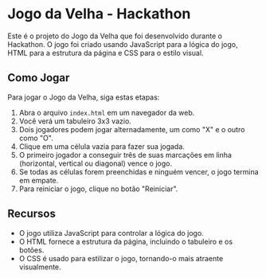 # Jogo da Velha - Hackathon

Este é o projeto do Jogo da Velha que foi desenvolvido durante o Hackathon. O jogo foi criado usando JavaScript para a lógica do jogo, HTML para a estrutura da página e CSS para o estilo visual.

## Como Jogar

Para jogar o Jogo da Velha, siga estas etapas:

1. Abra o arquivo `index.html` em um navegador da web.
2. Você verá um tabuleiro 3x3 vazio.
3. Dois jogadores podem jogar alternadamente, um como "X" e o outro como "O".
4. Clique em uma célula vazia para fazer sua jogada.
5. O primeiro jogador a conseguir três de suas marcações em linha (horizontal, vertical ou diagonal) vence o jogo.
6. Se todas as células forem preenchidas e ninguém vencer, o jogo termina em empate.
7. Para reiniciar o jogo, clique no botão "Reiniciar".

## Recursos

- O jogo utiliza JavaScript para controlar a lógica do jogo.
- O HTML fornece a estrutura da página, incluindo o tabuleiro e os botões.
- O CSS é usado para estilizar o jogo, tornando-o mais atraente visualmente.
